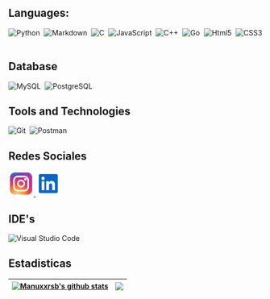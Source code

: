   ## Languages:
![Python](https://img.shields.io/badge/Python-3776AB?style=for-the-badge&logo=python&logoColor=white)&nbsp;
![Markdown](https://img.shields.io/badge/markdown-%23000000.svg?style=for-the-badge&logo=markdown&logoColor=white)&nbsp;
![C](https://img.shields.io/badge/C-00599C?style=for-the-badge&logo=c&logoColor=white)&nbsp;
![JavaScript](https://img.shields.io/badge/JavaScript-F7DF1E?style=for-the-badge&logo=javascript&logoColor=black)&nbsp;
![C++](https://img.shields.io/badge/C++-00599C?style=for-the-badge&logo=c%2B%2B&logoColor=white)&nbsp;
![Go](https://img.shields.io/badge/Go-00ADD8?style=for-the-badge&logo=go&logoColor=white)&nbsp;
![Html5](https://img.shields.io/badge/html5-%23E34F26.svg?style=for-the-badge&logo=html5&logoColor=white)&nbsp;
![CSS3](https://img.shields.io/badge/CSS3-%231572B6.svg?style=for-the-badge&logo=css3&logoColor=white)&nbsp;

  ## Database

![MySQL](https://img.shields.io/badge/MySQL-00000F?style=for-the-badge&logo=mysql&logoColor=white)&nbsp;
![PostgreSQL](https://img.shields.io/badge/PostgreSQL-316192?style=for-the-badge&logo=postgresql&logoColor=white)&nbsp;

## Tools and Technologies

![Git](https://img.shields.io/badge/GIT-E44C30?style=for-the-badge&logo=git&logoColor=white)&nbsp;
![Postman](https://img.shields.io/badge/Postman-FBAE17?style=for-the-badge&logo=postman&logoColor=white)&nbsp;

  ## Redes Sociales 
  
  <p> 
   <a href ="https://www.instagram.com/manuxxrsb/"> <img src="Iconos/ig.svg" height="50" width="50" > </a>
   <a href ="https://www.linkedin.com/in/manuel-antonio-solis-gonzalez-398636258/"> <img src="Iconos/linkedin.svg" height="50" width="50" > </a>
  </p>

  ## IDE's
  ![Visual Studio Code](https://img.shields.io/badge/Visual%20Studio%20Code-0078d7.svg?style=for-the-badge&logo=visual-studio-code&logoColor=white)&nbsp;

  ## Estadisticas
  
| <a href="https://github.com/anuraghazra/github-readme-stats"><img align="center" src="https://github-readme-stats.vercel.app/api?username=Manuxxrsb&show_icons=true&include_all_commits=true&theme=dark&hide_border=true" alt="Manuxxrsb's github stats"/></a>|<a href="https://github.com/anuraghazra/github-readme-stats"><img align="center" src="https://github-readme-stats.vercel.app/api/top-langs/?username=Manuxxrsb&layout=compact&theme=dark&hide_border=true" /></a>
| ------------- | ------------- |

<!---
Manuxxrsb/Manuxxrsb is a ✨ special ✨ repository because its `README.md` (this file) appears on your GitHub profile.
You can click the Preview link to take a look at your changes.
--->
